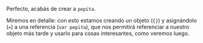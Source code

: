 Perfecto, acabás de crear a `pepita`.

Miremos en detalle: con esto estamos creando un objeto (`{}`) y asignándolo (`=`) a una referencia (`var pepita`), que nos permitirá referenciar a nuestro objeto más tarde y usarlo para cosas interesantes, como veremos luego.


